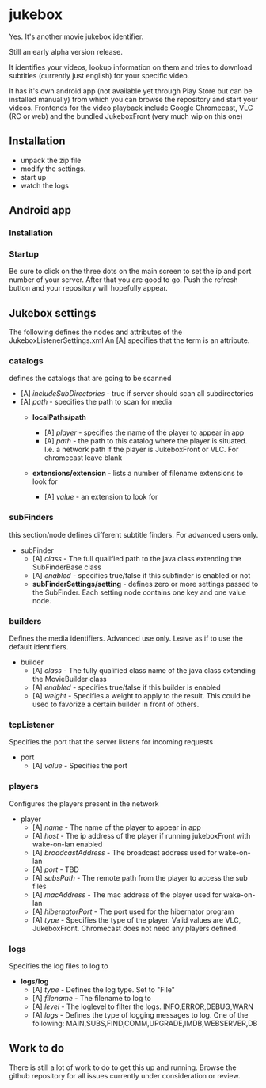 # jukebox
Yes. It's another movie jukebox identifier.

Still an early alpha version release.

It identifies your videos, lookup information on them and tries to 
download subtitles (currently just english) for your specific video.

It has it's own android app (not available yet through Play Store but 
can be installed manually) from which you can browse the repository and 
start your videos.
Frontends for the video playback include Google Chromecast, VLC (RC or 
web) and the bundled JukeboxFront (very much wip on this one)

## Installation
- unpack the zip file
- modify the settings.
- start up
- watch the logs

## Android app
### Installation
### Startup
Be sure to click on the three dots on the main screen to set the ip and 
port number of your server. After that you are good to go. Push the 
refresh button and your repository will hopefully appear.

## Jukebox settings
The following defines the nodes and attributes of the JukeboxListenerSettings.xml
An [A] specifies that the term is an attribute.

### catalogs 
defines the catalogs that are going to be scanned

* [A] _includeSubDirectories_ - true if server should scan all subdirectories
* [A] _path_ - specifies the path to scan for media 
  * **localPaths/path**
    * [A] _player_ - specifies the name of the player to appear in app
    * [A] _path_ - the path to this catalog where the player is situated. I.e. a network path if the player is JukeboxFront or VLC. For chromecast leave blank
    
  * **extensions/extension** - lists a number of filename extensions to look for
    * [A] _value_ - an extension to look for

### subFinders
this section/node defines different subtitle finders. For advanced users only.
* subFinder
  * [A] _class_ - The full qualified path to the java class extending the SubFinderBase class
  * [A] _enabled_ - specifies true/false if this subfinder is enabled or not
  * **subFinderSettings/setting** - defines zero or more settings passed to the SubFinder. Each setting node contains one key and one value node.

### builders
Defines the media identifiers. Advanced use only. Leave as if to use the default identifiers.

* builder
  * [A] _class_ - The fully qualified class name of the java class extending the MovieBuilder class
  * [A] _enabled_ - specifies true/false if this builder is enabled
  * [A] _weight_ - Specifies a weight to apply to the result. This could be used to favorize a certain builder in front of others.

### tcpListener
Specifies the port that the server listens for incoming requests

* port
  * [A] _value_ - Specifies the port

### players
Configures the players present in the network

* player
  * [A] _name_ - The name of the player to appear in app
  * [A] _host_ - The ip address of the player if running jukeboxFront with wake-on-lan enabled
  * [A] _broadcastAddress_ - The broadcast address used for wake-on-lan
  * [A] _port_ - TBD
  * [A] _subsPath_ - The remote path from the player to access the sub files
  * [A] _macAddress_ - The mac address of the player used for wake-on-lan
  * [A] _hibernatorPort_ - The port used for the hibernator program
  * [A] _type_ - Specifies the type of the player. Valid values are VLC, JukeboxFront. Chromecast does not need any players defined.
  
### logs
Specifies the log files to log to

* **logs/log**
  * [A] _type_ - Defines the log type. Set to "File"
  * [A] _filename_ - The filename to log to
  * [A] _level_ - The loglevel to filter the logs. INFO,ERROR,DEBUG,WARN
  * [A] _logs_ - Defines the type of logging messages to log. One of the following: MAIN,SUBS,FIND,COMM,UPGRADE,IMDB,WEBSERVER,DB

## Work to do
There is still a lot of work to do to get this up and running.
Browse the github repository for all issues currently under consideration or review.

